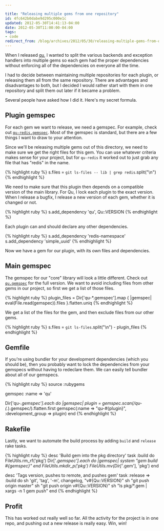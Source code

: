 ```yaml
---

title: "Releasing multiple gems from one repository"
id: 4fc642b0dabe9d295c000e1c
updated: 2012-05-30T14:41:13-04:00
date: 2012-05-30T11:00:00-04:00
tags:
- code
redirect_from: /blog/archives/2012/05/30/releasing-multiple-gems-from-one-repository/
---
```


When I released [qu](https://github.com/bkeepers/qu), I wanted to split the various backends and exception handlers into multiple gems so each gem had the proper dependencies without enforcing all of the dependencies on everyone all the time.

I had to decide between maintaining multiple repositories for each plugin, or releasing them all from the same repository. There are advantages and disadvantages to both, but I decided I would rather start with them in one repository and split them out later if it became a problem.

Several people have asked how I did it. Here's my secret formula.

Plugin gemspec
--------------

For each gem we want to release, we need a gemspec. For example, check out [`qu-redis.gemspec`](https://github.com/bkeepers/qu/blob/master/qu-redis.gemspec). Most of the gemspec is standard, but there are a few things I want to draw to your attention.

Since we'll be releasing multiple gems out of this directory, we need to make sure we get the right files for this gem. You can use whatever criteria makes sense for your project, but for `qu-redis` it worked out to just grab any file that has "redis" in the name.

{% highlight ruby %}
s.files = `git ls-files -- lib | grep redis`.split("\n")
{% endhighlight %}

We need to make sure that this plugin then depends on a compatible version of the main library. For Qu, I lock each plugin to the exact version. When I release a bugfix, I release a new version of each gem, whether it is changed or not.

{% highlight ruby %}
s.add_dependency 'qu', Qu::VERSION
{% endhighlight %}

Each plugin can and should declare any other dependencies.

{% highlight ruby %}
s.add_dependency 'redis-namespace'
s.add_dependency 'simple_uuid'
{% endhighlight %}

Now we have a gem for our plugin, with its own files and dependencies.

Main gemspec
------------

The gemspec for our "core" library will look a little different. Check out [`qu.gemspec`](https://github.com/bkeepers/qu/blob/master/qu.gemspec) for the full version. We want to avoid including files from other gems in our project, so first we get a list of those files.

{% highlight ruby %}
plugin_files = Dir['qu-*.gemspec'].map { |gemspec|
  eval(File.read(gemspec)).files
}.flatten.uniq
{% endhighlight %}

We get a list of the files for the gem, and then exclude files from our other gems.

{% highlight ruby %}
s.files = `git ls-files`.split("\n") - plugin_files
{% endhighlight %}

Gemfile
-------

If you're using bundler for your development dependencies (which you should be), then you probably want to lock the dependencies from your gemspecs without having to redeclare them. We can easily tell bundler about all of our gemspecs.

{% highlight ruby %}
source :rubygems

gemspec :name => 'qu'

Dir['qu-*.gemspec'].each do |gemspec|
  plugin = gemspec.scan(/qu-(.*)\.gemspec/).flatten.first
  gemspec(:name => "qu-#{plugin}", :development_group => plugin)
end
{% endhighlight %}

Rakefile
--------

Lastly, we want to automate the build process by adding `build` and `release` rake tasks.

{% highlight ruby %}
desc 'Build gem into the pkg directory'
task :build do
  FileUtils.rm_rf('pkg')
  Dir['*.gemspec'].each do |gemspec|
    system "gem build #{gemspec}"
  end
  FileUtils.mkdir_p('pkg')
  FileUtils.mv(Dir['*.gem'], 'pkg')
end

desc 'Tags version, pushes to remote, and pushes gem'
task :release => :build do
  sh 'git', 'tag', '-m', changelog, "v#{Qu::VERSION}"
  sh "git push origin master"
  sh "git push origin v#{Qu::VERSION}"
  sh "ls pkg/*.gem | xargs -n 1 gem push"
end
{% endhighlight %}

Profit
------

This has worked out really well so far. All the activity for the project is in one repo, and pushing out a new release is really easy. Win, win!
